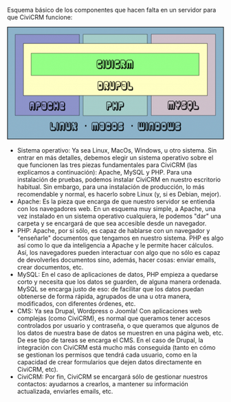 Esquema básico de los componentes que hacen falta en un servidor para que CiviCRM funcione:

![Arquitectura civiCRM, instalacion XAMP](img/arquitectura-xamp.png "Arquitectura")

* Sistema operativo: Ya sea Linux, MacOs, Windows, u otro sistema. Sin entrar en más detalles, debemos elegir un sistema operativo sobre el que funcionen las tres piezas fundamentales para CiviCRM (las explicamos a continuación): Apache, MySQL y PHP. Para una instalación de pruebas, podemos instalar CiviCRM en nuestro escritorio habitual. Sin embargo, para una instalación de producción, lo más recomendable y normal, es hacerlo sobre Linux (y, si es Debian, mejor).
* Apache: Es la pieza que encarga de que nuestro servidor se entienda con los navegadores web. En un esquema muy simple, a Apache, una vez instalado en un sistema operativo cualquiera, le podemos "dar" una carpeta y se encargará de que sea accesible desde un navegador.
* PHP: Apache, por sí sólo, es capaz de hablarse con un navegador y "enseñarle" documentos que tengamos en nuestro sistema. PHP es algo así como lo que da inteligencia a Apache y le permite hacer cálculos. Así, los navegadores pueden interactuar con algo que no sólo es capaz de devolverles documentos sino, además, hacer cosas: enviar emails, crear documentos, etc.
* MySQL: En el caso de aplicaciones de datos, PHP empieza a quedarse corto y necesita que los datos se guarden, de alguna manera ordenada. MySQL se encarga justo de eso: de facilitar que los datos puedan obtenerse de forma rápida, agrupados de una u otra manera, modificados, con diferentes órdenes, etc.
* CMS: Ya sea Drupal, Wordpress o Joomla! Con aplicaciones web complejas (como CiviCRM), es normal que queramos tener accesos controlados por usuario y contraseña, o que queramos que algunos de los datos de nuestra base de datos se muestren en una página web, etc. De ese tipo de tareas se encarga el CMS. En el caso de Drupal, la integración con CiviCRM está mucho más conseguida (tanto en cómo se gestionan los permisos que tendrá cada usuario, como en la capacidad de crear formularios que dejen datos directamente en CiviCRM, etc).
* CiviCRM: Por fin, CiviCRM se encargará sólo de gestionar nuestros contactos: ayudarnos a crearlos, a mantener su información actualizada, enviarles emails, etc.


